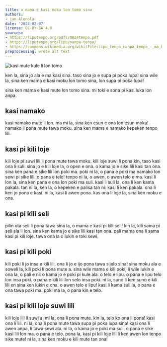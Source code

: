```yaml
---
title: o mama e kasi moku lon tomo sina
authors:
- jan Alonola
date: '2024-02-07'
license: CC-BY-SA 4.0
sources:
- https://liputenpo.org/pdfs/0024tenpo.pdf
- https://liputenpo.org/lipu/nanpa-tenpo/
- https://commons.wikimedia.org/wiki/File:Lipu_tenpo_nanpa_tenpo_-_ma_kasi_kule.png
preprocessing: wrote alt text
---
```


![kasi mute kule li lon tomo](https://upload.wikimedia.org/wikipedia/commons/a/ae/Lipu_tenpo_nanpa_tenpo_-_ma_kasi_kule.png)

ken la, sina jo ala e ma kasi sina. taso sina jo e supa pi poka lupa! sina wile la, sina ken mama e kasi moku lon tomo sina, lon supa pi poka lupa!

sina ken mama e kasi mute lon tomo sina. mi toki e sona pi kasi luka lon anpa.

## kasi namako

kasi namako mute li lon. ma mi la, sina ken esun e ona lon esun moku! namako li pona mute tawa moku. sina ken mama e namako kepeken tenpo lili.

## kasi pi kili loje

kili loje pi suwi lili li pona mute tawa moku. kili loje suwi li pona kin, taso kasi ona li suli. sina jo e kili loje la, o open e ona. o kama jo e sike lili kasi tan ona. sina ken pana e sike lili lon poki ma. poki ni la, o pana e poki ma namako lon sewi pi sike lili. o pana e telo! tenpo ni la, o awen, o awen telo e ma. kasi li lon la, sina ken pana e ona lon poki ma suli. kasi li suli la, ona li ken kama pakala. tan ni la, ken la, o kepeken e palisa tan ni: kasi li ken pakala. ona li ken jo pona e kasi. ni la, kasi li awen pona. kas ona li loje la, sina ken moku e ona.

## kasi pi kili seli

pilin uta seli li pona tawa sina la, o mama e kasi pi kili seli! kin la, kili sama pi seli ala li lon. sina ken kama jo e sike lili kasi tan ona. pali mama ona li sama kasi pi kili loje. tawa ona la o lukin e toki sewi.

## kasi pi kili poki

kili poki li jo insa e kili lili. ona li jo e ijo pona tawa sijelo sina! sina moku ala e soweli la, kili poki li pona mute a. sina wile mama e kili poki, li wile lukin e ona la, o pali e ni: o kama jo e poki pi kule ala. o telo e lipu. o pana e lipu telo lon insa poki. o pana e kili lili lon selo insa poki. ni la, suno li ken suno e kili lili en sina ken lukin e ona. o awen telo e lipu! kasi li kama suli la, o pana e ona tawa poki ma. poki ma la, o pana kin e telo.

## kasi pi kili loje suwi lili

kili loje lili li suwi a. mi la, ona li pona mute. kin la, telo ko ona li pona! kasi ona li lili. ni la, ona li pona mute tawa supa pi poka lupa sina! kasi ona li awen anpa, li tawa sewi ala. ni la, o kama jo e poki ma suli. o pana e sike kasi lili lon ma. o pana e telo. pona la, kasi pi kili loje lili li ken awen lon tenpo sike mute! ni la, sina ken moku e kili mute tan ona!
